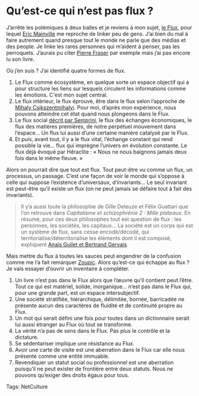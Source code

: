 # Qu’est-ce qui n’est pas flux ?

J’arrête les polémiques à deux balles et je reviens à mon sujet, [le Flux](/tag/flux/), pour lequel [Eric Mainville](http://crisedanslesmedias.hautetfort.com/) me reproche de linker peu de gens. J’ai bien du mal à faire autrement quand presque tout le monde ne parle que des médias et des people. Je linke les rares personnes qui m’aident à penser, pas les perroquets. J’aurais pu citer [Pierre Fraser](http://theoriedestendances.com/) par exemple mais j’ai pas encore lu son livre.

Où j’en suis ? J’ai identifié quatre formes de flux.

1. Le Flux comme écosystème, en quelque sorte un espace objectif qui a pour structure les liens sur lesquels circulent les informations comme les émotions. C'est mon sujet central.
2. Le flux intérieur, le flux éprouvé, être dans le flux selon l’approche de [Mihaly Csikszentmihalyi](http://fr.wikipedia.org/wiki/Mihaly_Csikszentmihalyi). Pour moi, d’après mon expérience, nous pouvons atteindre cet état quand nous plongeons dans le Flux.
3. Le flux social [décrit par Semprini](/2009/12/24/avez-vous-deja-porte-une-montre/), le flux des échanges économiques, le flux des matières premières, de notre perpétuel mouvement dans l’espace… Un flux lui aussi d’une certaine manière catalysé par le Flux.
4. Et puis, avant tout, il y a le flux vital, l’échange constant qui rend possible la vie… flux qui imprègne l’univers en évolution constante. Le flux déjà évoqué par Héraclite : « Nous ne nous baignons jamais deux fois dans le même fleuve. »

Alors on pourrait dire que tout est flux. Tout peut-être vu comme un flux, un processus, un passage. C’est une façon de voir le monde qui s’oppose à celle qui suppose l’existence d’universaux, d’invariants… Le seul invariant est peut-être qu’il existe un flux (on ne peut jamais se défaire tout à fait des invariants).

> Il y’a aussi toute la philosophie de Gille Deleuze et Félix Guattari que l’on retrouve dans *Capitalisme et schizophrénie 2 : Mille plateaux*. En résumé, pour ces deux philosophes tout est question de flux : les personnes, les sociétés, les capitaux… La société est un corps qui est un système de flux, sans cesse encodé/décodé, qui territorialise/déterritorialise les éléments dont il est composé, expliquent [Anaïs Guilet et Bertrand Gervais](http://www.labo-nt2.uqam.ca/recherches/dossier/le_flux).

Mais mettre du flux à toutes les sauces peut engendrer de la confusion comme me l’a fait remarquer [Zoupic](http://www.zoupic.com/). Alors qu’est-ce qui échappe au flux ? Je vais essayer d’ouvrir un inventaire à compléter.

1. Un livre n’est pas dans le Flux alors que l’œuvre qu’il contient peut l’être. Tout ce qui est matériel, solide, inorganique… n’est pas dans le Flux qui, pour une grande part, est un espace intersubjectif.
2. Une société stratifiée, hiérarchique, délimitée, bornée, barricadée ne présente aucun des caractères de fluidité et de continuité propre au Flux.
3. Un mot qui serait défini une fois pour toutes dans un dictionnaire serait lui aussi étranger au Flux où tout se transforme.
4. La vérité n’a pas de sens dans le Flux. Pas plus le contrôle et la dictature.
5. Se sédentariser implique une résistance au Flux.
6. Avoir une carte de visite est une aberration dans le Flux car elle nous présente comme une entité immuable.
7. Revendiquer un statut social ou professionnel est une aberration puisqu’il ne peut exister de frontière entre deux statuts. Nous ne pouvons qu’exiger des droits égaux pour tous.

Tags: NetCulture